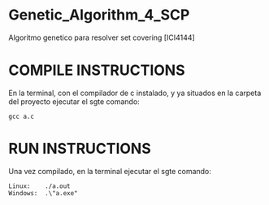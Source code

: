 # Genetic_Algorithm_4_SCP
Algoritmo genetico para resolver set covering [ICI4144]

# COMPILE INSTRUCTIONS
En la terminal, con el compilador de c instalado, y ya situados en la carpeta del proyecto ejecutar el sgte comando:

    gcc a.c

# RUN INSTRUCTIONS
Una vez compilado, en la terminal ejecutar el sgte comando:

    Linux:    ./a.out
    Windows:  .\"a.exe"
